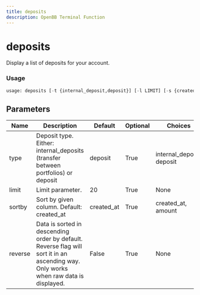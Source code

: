 ```yaml
---
title: deposits
description: OpenBB Terminal Function
---
```


# deposits

Display a list of deposits for your account.

### Usage 
```python
usage: deposits [-t {internal_deposit,deposit}] [-l LIMIT] [-s {created_at,amount}] [-r]
```

## Parameters

| Name | Description | Default | Optional | Choices |
| ---- | ----------- | ------- | -------- | ------- |
| type | Deposit type. Either: internal_deposits (transfer between portfolios) or deposit | deposit | True | internal_deposit, deposit |
| limit | Limit parameter. | 20 | True | None |
| sortby | Sort by given column. Default: created_at | created_at | True | created_at, amount |
| reverse | Data is sorted in descending order by default. Reverse flag will sort it in an ascending way. Only works when raw data is displayed. | False | True | None |


